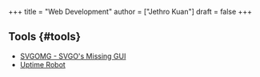 +++
title = "Web Development"
author = ["Jethro Kuan"]
draft = false
+++

## Tools {#tools}

- [SVGOMG - SVGO's Missing GUI](https://jakearchibald.github.io/svgomg/)
- [Uptime Robot](https://uptimerobot.com)
